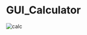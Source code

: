 # GUI_Calculator

![calc](https://user-images.githubusercontent.com/66241098/125989619-606fd576-03c2-4175-b8df-c2e972dfe09a.jpg)

